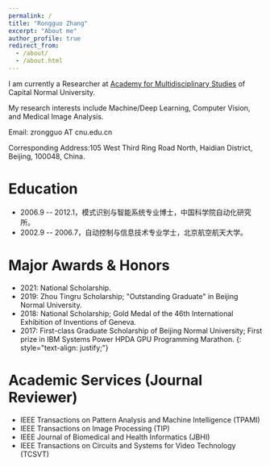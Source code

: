 ```yaml
---
permalink: /
title: "Rongguo Zhang"
excerpt: "About me"
author_profile: true
redirect_from: 
  - /about/
  - /about.html
---
```


I am currently a Researcher at [Academy for Multidisciplinary Studies](https://ams.cnu.edu.cn/index.htm) of Capital Normal University. 

My research interests include Machine/Deep Learning, Computer Vision, and Medical Image Analysis.

Email: zrongguo AT cnu.edu.cn

Corresponding Address:105 West Third Ring Road North, Haidian District, Beijing, 100048, China.

# Education
* 2006.9 -- 2012.1，模式识别与智能系统专业博士，中国科学院自动化研究所。
* 2002.9 -- 2006.7，自动控制与信息技术专业学士，北京航空航天大学。


# Major Awards & Honors
* 2021: National Scholarship.
* 2019: Zhou Tingru Scholarship; "Outstanding Graduate" in Beijing Normal University.
* 2018: National Scholarship; Gold Medal of the 46th International Exhibition of Inventions of Geneva.
* 2017: First-class Graduate Scholarship of Beijing Normal University; First prize in IBM Systems Power HPDA GPU Programming Marathon.
{: style="text-align: justify;"}

# Academic Services (Journal Reviewer)
* IEEE Transactions on Pattern Analysis and Machine Intelligence (TPAMI)
* IEEE Transactions on Image Processing (TIP)
* IEEE Journal of Biomedical and Health Informatics (JBHI)
* IEEE Transactions on Circuits and Systems for Video Technology (TCSVT)

<script type="text/javascript" id="clstr_globe" src="//clustrmaps.com/globe.js?w=150&d=iEfoJ2a3aSRrfkkD55uM2xvtuLrHssd-k4OtzGp8_j8"></script>
